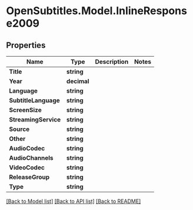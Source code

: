 
# OpenSubtitles.Model.InlineResponse2009

## Properties

Name | Type | Description | Notes
------------ | ------------- | ------------- | -------------
**Title** | **string** |  | 
**Year** | **decimal** |  | 
**Language** | **string** |  | 
**SubtitleLanguage** | **string** |  | 
**ScreenSize** | **string** |  | 
**StreamingService** | **string** |  | 
**Source** | **string** |  | 
**Other** | **string** |  | 
**AudioCodec** | **string** |  | 
**AudioChannels** | **string** |  | 
**VideoCodec** | **string** |  | 
**ReleaseGroup** | **string** |  | 
**Type** | **string** |  | 

[[Back to Model list]](../README.md#documentation-for-models)
[[Back to API list]](../README.md#documentation-for-api-endpoints)
[[Back to README]](../README.md)


